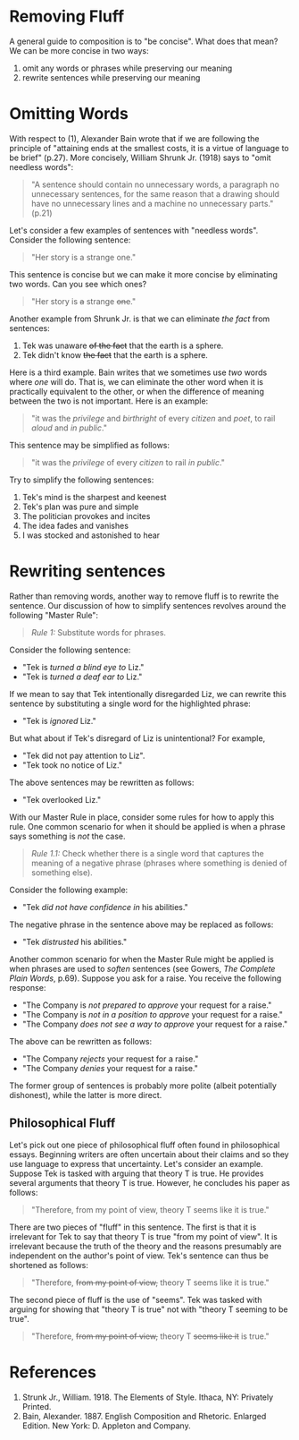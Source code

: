 # Removing Fluff

A general guide to composition is to "be concise". What does that mean? We can be more concise in two ways:

1. omit any words or phrases while preserving our meaning
1. rewrite sentences while preserving our meaning

# Omitting Words

With respect to (1), Alexander Bain wrote that if we are following the principle of "attaining ends at the smallest costs, it is a virtue of language to be brief" (p.27). More concisely, William Shrunk Jr. (1918) says to "omit needless words": 

> "A sentence should contain no unnecessary words, a paragraph no unnecessary sentences, for the same reason that a drawing should have no unnecessary lines and a machine no unnecessary parts." (p.21)

Let's consider a few examples of sentences with "needless words". Consider the following sentence:

> "Her story is a strange one."

This sentence is concise but we can make it more concise by eliminating two words. Can you see which ones?

> "Her story is ~~a~~ strange ~~one~~."

Another example from Shrunk Jr. is that we can eliminate *the fact* from sentences:

1. Tek was unaware ~~of the fact~~ that the earth is a sphere.
1. Tek didn't know ~~the fact~~ that the earth is a sphere.

Here is a third example. Bain writes that we sometimes use *two* words where *one* will do. That is, we can eliminate the other word when it is practically equivalent to the other, or when the difference of meaning between the two is not important. Here is an example:

> "it was the *privilege* and *birthright* of every *citizen* and *poet*, to rail *aloud* and *in public*."

This sentence may be simplified as follows:

> "it was the *privilege* of every *citizen* to rail *in public*."

Try to simplify the following sentences:

1. Tek's mind is the sharpest and keenest
1. Tek's plan was pure and simple
1. The politician provokes and incites
1. The idea fades and vanishes
1. I was stocked and astonished to hear

# Rewriting sentences

Rather than removing words, another way to remove fluff is to rewrite the sentence. Our discussion of how to simplify sentences revolves around the following "Master Rule":

> *Rule 1:* Substitute words for phrases. 

Consider the following sentence:

- "Tek is *turned a blind eye to* Liz."
- "Tek is *turned a deaf ear to* Liz."

If we mean to say that Tek intentionally disregarded Liz, we can rewrite this sentence by substituting a single word for the highlighted phrase:

- "Tek is *ignored* Liz."

But what about if Tek's disregard of Liz is unintentional? For example, 

- "Tek did not pay attention to Liz". 
- "Tek took no notice of Liz."

The above sentences may be rewritten as follows:

- "Tek overlooked Liz."

With our Master Rule in place, consider some rules for how to apply this rule. One common scenario for when it should be applied is when a phrase says something is *not* the case.

> *Rule 1.1:* Check whether there is a single word that captures the meaning of a negative phrase (phrases where something is denied of something else).

Consider the following example: 

- "Tek *did not have confidence in* his abilities."

The negative phrase in the sentence above may be replaced as follows:

- "Tek *distrusted* his abilities."

Another common scenario for when the Master Rule might be applied is when phrases are used to *soften* sentences (see Gowers, *The Complete Plain Words*, p.69). Suppose you ask for a raise. You receive the following response:

- "The Company is *not prepared to approve* your request for a raise."
- "The Company is *not in a position to approve* your request for a raise."
- "The Company *does not see a way to approve* your request for a raise."

The above can be rewritten as follows:

- "The Company *rejects* your request for a raise."
- "The Company *denies* your request for a raise."

The former group of sentences is probably more polite (albeit potentially dishonest), while the latter is more direct.

## Philosophical Fluff

Let's pick out one piece of philosophical fluff often found in philosophical essays. Beginning writers are often uncertain about their claims and so they use language to express that uncertainty. Let's consider an example. Suppose Tek is tasked with arguing that theory T is true. He provides several arguments that theory T is true. However, he concludes his paper as follows:

> "Therefore, from my point of view, theory T seems like it is true."

There are two pieces of "fluff" in this sentence. The first is that it is irrelevant for Tek to say that theory T is true "from my point of view". It is irrelevant because the truth of the theory and the reasons presumably are independent on the author's point of view. Tek's sentence can thus be shortened as follows:

> "Therefore, ~~from my point of view,~~ theory T seems like it is true."

The second piece of fluff is the use of "seems". Tek was tasked with arguing for showing that "theory T is true" not with "theory T seeming to be true". 

> "Therefore, ~~from my point of view,~~ theory T ~~seems like it~~ is true."

# References

1. Strunk Jr., William. 1918. The Elements of Style. Ithaca, NY: Privately Printed.
1. Bain, Alexander. 1887. English Composition and Rhetoric. Enlarged Edition. New York: D. Appleton and Company.


